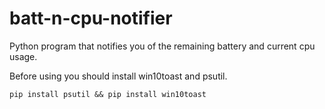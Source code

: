 # batt-n-cpu-notifier
Python program that notifies you of the remaining battery and current cpu usage. 

Before using you should install win10toast and psutil.

```
pip install psutil && pip install win10toast
```
